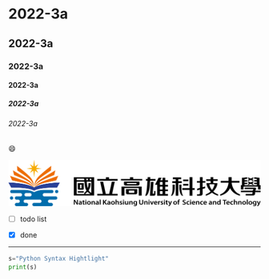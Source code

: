 # 2022-3a
## 2022-3a
### 2022-3a
#### 2022-3a
##### 2022-3a
###### 2022-3a
😄

![nkust.png](nkust.png "nkust")
- [ ] todo list
- [x] done


---
```python
s="Python Syntax Hightlight"
print(s)
```
